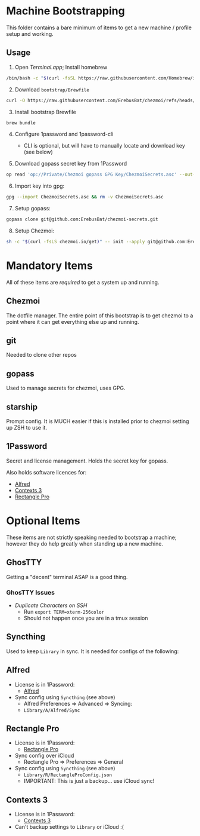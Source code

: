 # Machine Bootstrapping

This folder contains a bare minimum of items to get a new machine / profile setup and working.

## Usage
1. Open *Terminal.app*; Install homebrew
```bash
/bin/bash -c "$(curl -fsSL https://raw.githubusercontent.com/Homebrew/install/HEAD/install.sh)"
```

2. Download `bootstrap/Brewfile`
```bash
curl -O https://raw.githubusercontent.com/ErebusBat/chezmoi/refs/heads/master/bootstrap/Brewfile
```

3. Install bootstrap Brewfile
```bash
brew bundle
```

4. Configure 1password and 1password-cli
    - CLI is optional, but will have to manually locate and download key (see below)


6. Download gopass secret key from 1Password
```bash
op read 'op://Private/Chezmoi gopass GPG Key/ChezmoiSecrets.asc' --out-file=ChezmoiSecrets.asc
```

6. Import key into gpg:
```bash
gpg --import ChezmoiSecrets.asc && rm -v ChezmoiSecrets.asc
```

7. Setup gopass:
```bash
gopass clone git@github.com:ErebusBat/chezmoi-secrets.git
```

8. Setup Chezmoi:
```bash
sh -c "$(curl -fsLS chezmoi.io/get)" -- init --apply git@github.com:ErebusBat/chezmoi.git
```

# Mandatory Items
All of these items are *required* to get a system up and running.

## Chezmoi
The dotfile manager.  The entire point of this bootstrap is to get chezmoi to a point where it can get everything else up and running.

## git
Needed to clone other repos

## gopass
Used to manage secrets for chezmoi, uses GPG.

## starship
Prompt config.  It is MUCH easier if this is installed prior to chezmoi setting up ZSH to use it.

## 1Password
Secret and license management.  Holds the secret key for gopass.

Also holds software licences for:
- [Alfred](https://start.1password.com/open/i?a=O7M3LWL5XZGTZMFHHHVFNNVDL4&v=xdfwrvbi25frrfxyxeyfl66wpe&i=7b2qj7h4vernkp4vxgwdq5jtki&h=erebusbat.1password.com)
- [Contexts 3](https://start.1password.com/open/i?a=O7M3LWL5XZGTZMFHHHVFNNVDL4&v=xdfwrvbi25frrfxyxeyfl66wpe&i=ettkpqbvtngvbjxuwuaxsda7nu&h=erebusbat.1password.com)
- [Rectangle Pro](https://start.1password.com/open/i?a=O7M3LWL5XZGTZMFHHHVFNNVDL4&v=xdfwrvbi25frrfxyxeyfl66wpe&i=isl2d3qxvyfbhizgok23nl6sge&h=erebusbat.1password.com)

# Optional Items
These items are not strictly speaking needed to bootstrap a machine; however they do help greatly when standing up a new machine.

## GhosTTY
Getting a "decent" terminal ASAP is a good thing.

### GhosTTY Issues
- *Duplicate Characters on SSH*
	- Run `export TERM=xterm-256color`
	- Should not happen once you are in a tmux session

## Syncthing
Used to keep `Library` in sync.  It is needed for configs of the following:

## Alfred
- License is in 1Password:
	- [Alfred](https://start.1password.com/open/i?a=O7M3LWL5XZGTZMFHHHVFNNVDL4&v=xdfwrvbi25frrfxyxeyfl66wpe&i=7b2qj7h4vernkp4vxgwdq5jtki&h=erebusbat.1password.com)
- Sync config using `Syncthing` (see above)
	- Alfred Preferences => Advanced => Syncing:
	- `Library/A/Alfred/Sync`

## Rectangle Pro
- License is in 1Password:
	- [Rectangle Pro](https://start.1password.com/open/i?a=O7M3LWL5XZGTZMFHHHVFNNVDL4&v=xdfwrvbi25frrfxyxeyfl66wpe&i=isl2d3qxvyfbhizgok23nl6sge&h=erebusbat.1password.com)
- Sync config over iCloud
	- Rectangle Pro => Preferences => General
- Sync config using `Syncthing` (see above)
	- `Library/R/RectangleProConfig.json`
	- IMPORTANT: This is just a backup... use iCloud sync!

## Contexts 3
- License is in 1Password:
	- [Contexts 3](https://start.1password.com/open/i?a=O7M3LWL5XZGTZMFHHHVFNNVDL4&v=xdfwrvbi25frrfxyxeyfl66wpe&i=ettkpqbvtngvbjxuwuaxsda7nu&h=erebusbat.1password.com)
- Can't backup settings to `Library` or iCloud :(
